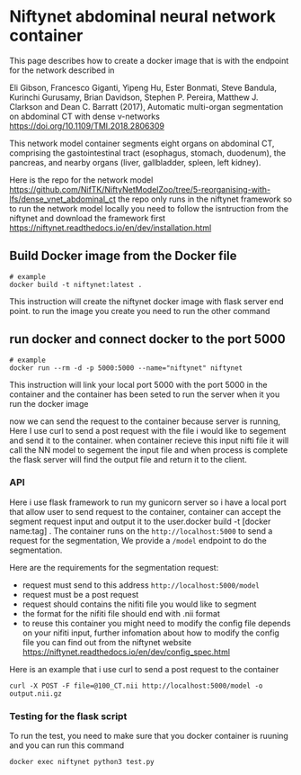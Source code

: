 # Niftynet abdominal neural network container
This page describes how to create a docker image that is with the endpoint for the network described in

Eli Gibson, Francesco Giganti, Yipeng Hu, Ester Bonmati, Steve Bandula, Kurinchi Gurusamy, Brian Davidson, Stephen P. Pereira, Matthew J. Clarkson and Dean C. Barratt (2017), Automatic multi-organ segmentation on abdominal CT with dense v-networks https://doi.org/10.1109/TMI.2018.2806309

This network model container segments eight organs on abdominal CT, comprising the gastointestinal tract (esophagus, stomach, duodenum), the pancreas, and nearby organs (liver, gallbladder, spleen, left kidney).

Here is the repo for the network model
https://github.com/NifTK/NiftyNetModelZoo/tree/5-reorganising-with-lfs/dense_vnet_abdominal_ct
the repo only runs in the niftynet framework so to run the network model locally you need to follow the isntruction from the niftynet and download the framework first
https://niftynet.readthedocs.io/en/dev/installation.html


## Build Docker image from the Docker file

```
# example
docker build -t niftynet:latest .
```

This instruction will create the niftynet docker image with flask server end point. to run the image you create you need to run the other command


## run docker and connect docker to the port 5000 
```
# example
docker run --rm -d -p 5000:5000 --name="niftynet" niftynet
```


This instruction will link your local port 5000 with the port 5000 in the container and the container has been seted to run the server when it you run the docker image

now we can send the request to the container because server is running, Here I use curl to send a post request with the file i would like to segement and send it to the container. when container recieve this input nifti file it will call the NN model to segement the input file and when process is complete the flask server will find the output file and return it to the client.

### API
Here i use flask framework to run my gunicorn server so i have a local port that allow user to send request to the container, container can accept the segment request input and output it to the user.docker build -t [docker name:tag] .
The container runs on the ```http://localhost:5000```
to send a request for the segmentation, We provide a ```/model``` endpoint to do the segmentation.

Here are the requirements for the segmentation request:
* request must send to this address ```http://localhost:5000/model```
* request must be a post request
* request should contains the nifiti file you would like to segment
* the format for the nifiti file should  end with .nii format
* to reuse this container you might need to modify the config file depends on your nifiti input, further infomation about how to modify the config file you can find out from the niftynet website https://niftynet.readthedocs.io/en/dev/config_spec.html

Here is an example that i use curl to send a post request to the container

```
curl -X POST -F file=@100_CT.nii http://localhost:5000/model -o output.nii.gz
```

### Testing for the flask script
To run the test, you need to make sure that you docker container is ruuning and you can run this command 

```
docker exec niftynet python3 test.py
```